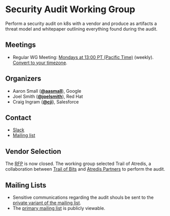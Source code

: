 <!---
This is an autogenerated file!

Please do not edit this file directly, but instead make changes to the
sigs.yaml file in the project root.

To understand how this file is generated, see https://git.k8s.io/community/generator/README.md
--->
# Security Audit Working Group

Perform a security audit on k8s with a vendor and produce as artifacts a threat model and whitepaper outlining everything found during the audit.

## Meetings
* Regular WG Meeting: [Mondays at 13:00 PT (Pacific Time)](https://docs.google.com/document/d/1RbC4SBZBlKth7IjYv_NaEpnmLGwMJ0ElpUOmsG-bdRA/edit) (weekly). [Convert to your timezone](http://www.thetimezoneconverter.com/?t=13:00&tz=PT%20%28Pacific%20Time%29).

## Organizers

* Aaron Small (**[@aasmall](https://github.com/aasmall)**), Google
* Joel Smith (**[@joelsmith](https://github.com/joelsmith)**), Red Hat
* Craig Ingram (**[@cji](https://github.com/cji)**), Salesforce

## Contact
* [Slack](https://kubernetes.slack.com/messages/wg-security-audit)
* [Mailing list](https://groups.google.com/forum/#!forum/kubernetes-wg-security-audit)

<!-- BEGIN CUSTOM CONTENT -->

## Vendor Selection

The [RFP](https://github.com/kubernetes/community/blob/master/wg-security-audit/RFP.md) is now closed. The working group selected Trail of Atredis, a collaboration between [Trail of Bits](https://www.trailofbits.com/) and [Atredis Partners](https://www.atredis.com/) to perform the audit.

## Mailing Lists

* Sensitive communications regarding the audit shouls be sent to the [private variant of the mailing list](https://groups.google.com/forum/#!forum/kubernetes-wg-security-audit-private).
* The [primary mailing list](https://groups.google.com/forum/#!forum/kubernetes-wg-security-audit) is publicly viewable.

<!-- END CUSTOM CONTENT -->
